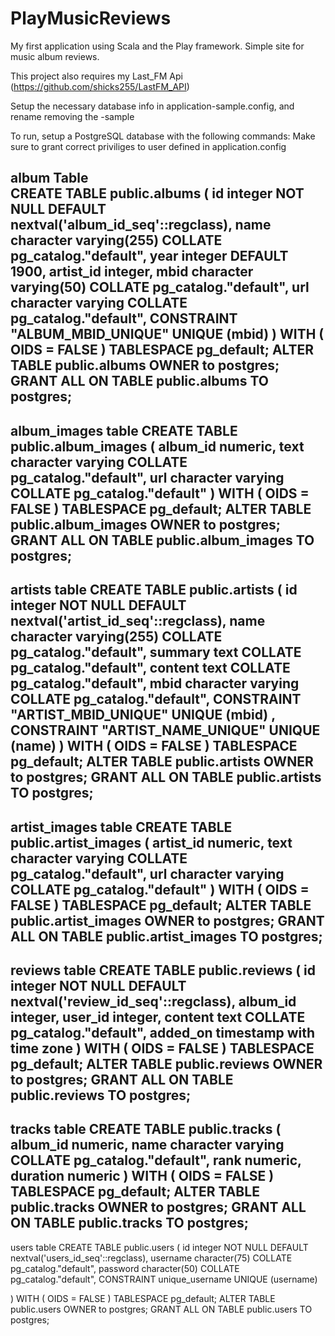 # PlayMusicReviews
My first application using Scala and the Play framework.  Simple site for music album reviews.

This project also requires my Last_FM Api 
(https://github.com/shicks255/LastFM_API)

Setup the necessary database info in application-sample.config, and rename removing the -sample

To run, setup a PostgreSQL database with the following commands:
Make sure to grant correct priviliges to user defined in application.config

album Table<br/>
CREATE TABLE public.albums
(
    id integer NOT NULL DEFAULT nextval('album_id_seq'::regclass),
    name character varying(255) COLLATE pg_catalog."default",
    year integer DEFAULT 1900,
    artist_id integer,
    mbid character varying(50) COLLATE pg_catalog."default",
    url character varying COLLATE pg_catalog."default",
    CONSTRAINT "ALBUM_MBID_UNIQUE" UNIQUE (mbid)
)
WITH (
    OIDS = FALSE
)
TABLESPACE pg_default;
ALTER TABLE public.albums
    OWNER to postgres;
GRANT ALL ON TABLE public.albums TO postgres;
---------------------------------------------
album_images table
CREATE TABLE public.album_images
(
    album_id numeric,
    text character varying COLLATE pg_catalog."default",
    url character varying COLLATE pg_catalog."default"
)
WITH (
    OIDS = FALSE
)
TABLESPACE pg_default;
ALTER TABLE public.album_images
    OWNER to postgres;
GRANT ALL ON TABLE public.album_images TO postgres;
-----------------------------------------------
artists table
CREATE TABLE public.artists
(
    id integer NOT NULL DEFAULT nextval('artist_id_seq'::regclass),
    name character varying(255) COLLATE pg_catalog."default",
    summary text COLLATE pg_catalog."default",
    content text COLLATE pg_catalog."default",
    mbid character varying COLLATE pg_catalog."default",
    CONSTRAINT "ARTIST_MBID_UNIQUE" UNIQUE (mbid)
,
    CONSTRAINT "ARTIST_NAME_UNIQUE" UNIQUE (name)
)
WITH (
    OIDS = FALSE
)
TABLESPACE pg_default;
ALTER TABLE public.artists
    OWNER to postgres;
GRANT ALL ON TABLE public.artists TO postgres;
---------------------------------------------
artist_images table
CREATE TABLE public.artist_images
(
    artist_id numeric,
    text character varying COLLATE pg_catalog."default",
    url character varying COLLATE pg_catalog."default"
)
WITH (
    OIDS = FALSE
)
TABLESPACE pg_default;
ALTER TABLE public.artist_images
    OWNER to postgres;
GRANT ALL ON TABLE public.artist_images TO postgres;
---------------------------------------------------
reviews table
CREATE TABLE public.reviews
(
    id integer NOT NULL DEFAULT nextval('review_id_seq'::regclass),
    album_id integer,
    user_id integer,
    content text COLLATE pg_catalog."default",
    added_on timestamp with time zone
)
WITH (
    OIDS = FALSE
)
TABLESPACE pg_default;
ALTER TABLE public.reviews
    OWNER to postgres;
GRANT ALL ON TABLE public.reviews TO postgres;
----------------------------------------------
tracks table
CREATE TABLE public.tracks
(
    album_id numeric,
    name character varying COLLATE pg_catalog."default",
    rank numeric,
    duration numeric
)
WITH (
    OIDS = FALSE
)
TABLESPACE pg_default;
ALTER TABLE public.tracks
    OWNER to postgres;
GRANT ALL ON TABLE public.tracks TO postgres;
---------------------------------------------
users table
CREATE TABLE public.users
(
    id integer NOT NULL DEFAULT nextval('users_id_seq'::regclass),
    username character(75) COLLATE pg_catalog."default",
    password character(50) COLLATE pg_catalog."default",
    CONSTRAINT unique_username UNIQUE (username)

)
WITH (
    OIDS = FALSE
)
TABLESPACE pg_default;
ALTER TABLE public.users
    OWNER to postgres;
GRANT ALL ON TABLE public.users TO postgres;